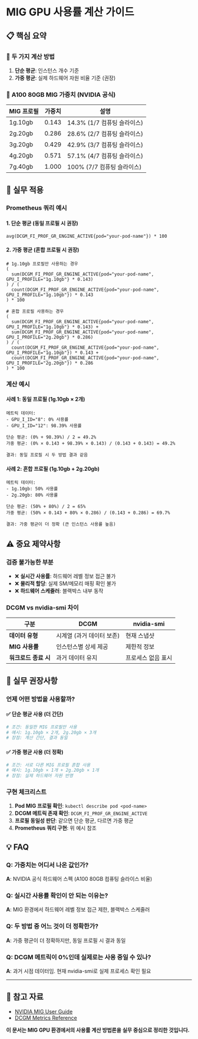 # MIG GPU 사용률 계산 가이드

## 📋 핵심 요약

### 🎯 **두 가지 계산 방법**
1. **단순 평균**: 인스턴스 개수 기준
2. **가중 평균**: 실제 하드웨어 자원 비율 기준 (권장)

### 🧮 **A100 80GB MIG 가중치 (NVIDIA 공식)**
| MIG 프로필 | 가중치 | 설명 |
|------------|--------|------|
| 1g.10gb    | 0.143  | 14.3% (1/7 컴퓨팅 슬라이스) |
| 2g.20gb    | 0.286  | 28.6% (2/7 컴퓨팅 슬라이스) |
| 3g.20gb    | 0.429  | 42.9% (3/7 컴퓨팅 슬라이스) |
| 4g.20gb    | 0.571  | 57.1% (4/7 컴퓨팅 슬라이스) |
| 7g.40gb    | 1.000  | 100% (7/7 컴퓨팅 슬라이스) |

## 🔧 실무 적용

### **Prometheus 쿼리 예시**

#### 1. 단순 평균 (동일 프로필 시 권장)
```prometheus
avg(DCGM_FI_PROF_GR_ENGINE_ACTIVE{pod="your-pod-name"}) * 100
```

#### 2. 가중 평균 (혼합 프로필 시 권장)
```prometheus
# 1g.10gb 프로필만 사용하는 경우
(
  sum(DCGM_FI_PROF_GR_ENGINE_ACTIVE{pod="your-pod-name", GPU_I_PROFILE="1g.10gb"} * 0.143)
) / (
  count(DCGM_FI_PROF_GR_ENGINE_ACTIVE{pod="your-pod-name", GPU_I_PROFILE="1g.10gb"}) * 0.143
) * 100

# 혼합 프로필 사용하는 경우
(
  sum(DCGM_FI_PROF_GR_ENGINE_ACTIVE{pod="your-pod-name", GPU_I_PROFILE="1g.10gb"} * 0.143) +
  sum(DCGM_FI_PROF_GR_ENGINE_ACTIVE{pod="your-pod-name", GPU_I_PROFILE="2g.20gb"} * 0.286)
) / (
  count(DCGM_FI_PROF_GR_ENGINE_ACTIVE{pod="your-pod-name", GPU_I_PROFILE="1g.10gb"}) * 0.143 +
  count(DCGM_FI_PROF_GR_ENGINE_ACTIVE{pod="your-pod-name", GPU_I_PROFILE="2g.20gb"}) * 0.286
) * 100
```

### **계산 예시**

#### 사례 1: 동일 프로필 (1g.10gb × 2개)
```
메트릭 데이터:
- GPU_I_ID="8": 0% 사용률
- GPU_I_ID="12": 98.39% 사용률

단순 평균: (0% + 98.39%) / 2 = 49.2%
가중 평균: (0% × 0.143 + 98.39% × 0.143) / (0.143 + 0.143) = 49.2%

결과: 동일 프로필 시 두 방법 결과 같음
```

#### 사례 2: 혼합 프로필 (1g.10gb + 2g.20gb)
```
메트릭 데이터:
- 1g.10gb: 50% 사용률
- 2g.20gb: 80% 사용률

단순 평균: (50% + 80%) / 2 = 65%
가중 평균: (50% × 0.143 + 80% × 0.286) / (0.143 + 0.286) = 69.7%

결과: 가중 평균이 더 정확 (큰 인스턴스 사용률 높음)
```

## ⚠️ 중요 제약사항

### **검증 불가능한 부분**
- ❌ **실시간 사용률**: 하드웨어 레벨 정보 접근 불가
- ❌ **물리적 할당**: 실제 SM/메모리 매핑 확인 불가
- ❌ **하드웨어 스케줄러**: 블랙박스 내부 동작

### **DCGM vs nvidia-smi 차이**
| 구분 | DCGM | nvidia-smi |
|------|------|------------|
| **데이터 유형** | 시계열 (과거 데이터 보존) | 현재 스냅샷 |
| **MIG 사용률** | 인스턴스별 상세 제공 | 제한적 정보 |
| **워크로드 종료 시** | 과거 데이터 유지 | 프로세스 없음 표시 |

## 🎯 실무 권장사항

### **언제 어떤 방법을 사용할까?**

#### ✅ **단순 평균 사용** (더 간단)
```bash
# 조건: 동일한 MIG 프로필만 사용
# 예시: 1g.10gb × 2개, 2g.20gb × 3개
# 장점: 계산 간단, 결과 동일
```

#### ✅ **가중 평균 사용** (더 정확)
```bash
# 조건: 서로 다른 MIG 프로필 혼합 사용
# 예시: 1g.10gb × 1개 + 2g.20gb × 1개
# 장점: 실제 하드웨어 자원 반영
```

### **구현 체크리스트**
1. **Pod MIG 프로필 확인**: `kubectl describe pod <pod-name>`
2. **DCGM 메트릭 존재 확인**: `DCGM_FI_PROF_GR_ENGINE_ACTIVE`
3. **프로필 동일성 판단**: 같으면 단순 평균, 다르면 가중 평균
4. **Prometheus 쿼리 구현**: 위 예시 참조

## 💡 FAQ

### Q: 가중치는 어디서 나온 값인가?
**A**: NVIDIA 공식 하드웨어 스펙 (A100 80GB 컴퓨팅 슬라이스 비율)

### Q: 실시간 사용률 확인이 안 되는 이유는?
**A**: MIG 환경에서 하드웨어 레벨 정보 접근 제한, 블랙박스 스케줄러

### Q: 두 방법 중 어느 것이 더 정확한가?
**A**: 가중 평균이 더 정확하지만, 동일 프로필 시 결과 동일

### Q: DCGM 메트릭이 0%인데 실제로는 사용 중일 수 있나?
**A**: 과거 시점 데이터임. 현재 nvidia-smi로 실제 프로세스 확인 필요

---

## 🔗 참고 자료
- [NVIDIA MIG User Guide](https://docs.nvidia.com/datacenter/tesla/mig-user-guide/)
- [DCGM Metrics Reference](https://docs.nvidia.com/datacenter/dcgm/latest/dcgm-api/group__dcgmFieldIdentifiers.html)

**이 문서는 MIG GPU 환경에서의 사용률 계산 방법론을 실무 중심으로 정리한 것입니다.** 